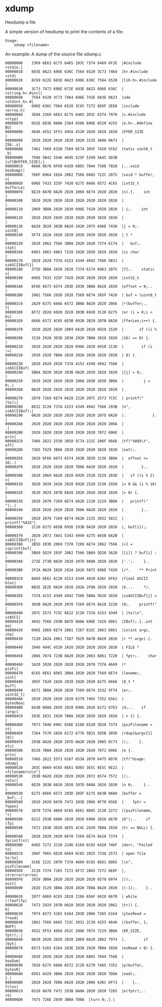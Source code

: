 # xdump
Hexdump a file

A simple version of hexdump to print the contents of a file.

    Usage:
        xdump <filename>

An example: A dump of the source file xdump.c

    00000000	2369 6E63 6C75 6465 203C 7374 6469 6F2E  |#include <stdio.|
    00000010	683E 0A23 696E 636C 7564 6520 3C73 7464  |h>.#include <std|
    00000020	6C69 622E 683E 0A23 696E 636C 7564 6520  |lib.h>.#include |
    00000030	3C73 7472 696E 672E 683E 0A23 696E 636C  |<string.h>.#incl|
    00000040	7564 6520 3C73 7464 696E 742E 683E 0A23  |ude <stdint.h>.#|
    00000050	696E 636C 7564 6520 3C65 7272 6E6F 2E68  |include <errno.h|
    00000060	3E0A 2369 6E63 6C75 6465 203C 6374 7970  |>.#include <ctyp|
    00000070	652E 683E 0A0A 2364 6566 696E 6520 4255  |e.h>..#define BU|
    00000080	4646 4552 5F53 495A 4520 2020 2020 2020  |FFER_SIZE       |
    00000090	2020 2020 2020 2020 2020 3235 360A 0A73  |          256..s|
    000000A0	7461 7469 6320 7569 6E74 385F 7420 5F62  |tatic uint8_t _b|
    000000B0	7566 5B42 5546 4645 525F 5349 5A45 5D3B  |uf[BUFFER_SIZE];|
    000000C0	0A0A 0A76 6F69 6420 6865 7844 756D 7028  |...void hexDump(|
    000000D0	766F 6964 202A 2062 7566 6665 722C 2075  |void * buffer, u|
    000000E0	696E 7433 325F 7420 6275 6666 6572 4C65  |int32_t bufferLe|
    000000F0	6E29 0A7B 0A20 2020 2069 6E74 2020 2020  |n).{.    int    |
    00000100	2020 2020 2020 2020 2020 2020 2020 2020  |                |
    00000110	2069 3B0A 2020 2020 696E 7420 2020 2020  | i;.    int     |
    00000120	2020 2020 2020 2020 2020 2020 2020 2020  |                |
    00000130	6A20 3D20 303B 0A20 2020 2075 696E 7438  |j = 0;.    uint8|
    00000140	5F74 202A 2020 2020 2020 2020 2020 2020  |_t *            |
    00000150	2020 2062 7566 3B0A 2020 2020 7374 6174  |   buf;.    stat|
    00000160	6963 2063 6861 7220 2020 2020 2020 2020  |ic char         |
    00000170	2020 2020 737A 4153 4349 4942 7566 5B31  |    szASCIIBuf[1|
    00000180	375D 3B0A 2020 2020 7374 6174 6963 2075  |7];.    static u|
    00000190	696E 7433 325F 7420 2020 2020 2020 2020  |int32_t         |
    000001A0	6F66 6673 6574 203D 2030 3B0A 0A20 2020  |offset = 0;..   |
    000001B0	2062 7566 203D 2028 7569 6E74 385F 7420  | buf = (uint8_t |
    000001C0	2A29 6275 6666 6572 3B0A 0A20 2020 2066  |*)buffer;..    f|
    000001D0	6F72 2028 6920 3D20 303B 6920 3C20 6275  |or (i = 0;i < bu|
    000001E0	6666 6572 4C65 6E3B 692B 2B29 207B 0A20  |fferLen;i++) {. |
    000001F0	2020 2020 2020 2069 6620 2828 6920 2520  |       if ((i % |
    00000200	3136 2920 3D3D 2030 2920 7B0A 2020 2020  |16) == 0) {.    |
    00000210	2020 2020 2020 2020 6966 2028 6920 213D  |        if (i !=|
    00000220	2030 2920 7B0A 2020 2020 2020 2020 2020  | 0) {.          |
    00000230	2020 2020 2020 737A 4153 4349 4942 7566  |      szASCIIBuf|
    00000240	5B6A 5D20 3D20 303B 0A20 2020 2020 2020  |[j] = 0;.       |
    00000250	2020 2020 2020 2020 206A 203D 2030 3B0A  |         j = 0;.|
    00000260	0A20 2020 2020 2020 2020 2020 2020 2020  |.               |
    00000270	2070 7269 6E74 6628 2220 207C 2573 7C5C  | printf("  |%s|\|
    00000280	6E22 2C20 737A 4153 4349 4942 7566 293B  |n", szASCIIBuf);|
    00000290	0A20 2020 2020 2020 2020 2020 207D 0A20  |.            }. |
    000002A0	2020 2020 2020 2020 2020 2020 2020 200A  |               .|
    000002B0	2020 2020 2020 2020 2020 2020 7072 696E  |            prin|
    000002C0	7466 2822 2530 3858 5C74 222C 206F 6666  |tf("%08X\t", off|
    000002D0	7365 7429 3B0A 2020 2020 2020 2020 2020  |set);.          |
    000002E0	2020 6F66 6673 6574 202B 3D20 3136 3B0A  |  offset += 16;.|
    000002F0	2020 2020 2020 2020 7D0A 0A20 2020 2020  |        }..     |
    00000300	2020 2069 6620 2828 6920 2520 3229 203D  |   if ((i % 2) =|
    00000310	3D20 3020 2626 2028 6920 2520 3136 2920  |= 0 && (i % 16) |
    00000320	3E20 3029 207B 0A20 2020 2020 2020 2020  |> 0) {.         |
    00000330	2020 2070 7269 6E74 6628 2220 2229 3B0A  |   printf(" ");.|
    00000340	2020 2020 2020 2020 7D0A 0A20 2020 2020  |        }..     |
    00000350	2020 2070 7269 6E74 6628 2225 3032 5822  |   printf("%02X"|
    00000360	2C20 6275 665B 695D 293B 0A20 2020 2020  |, buf[i]);.     |
    00000370	2020 2073 7A41 5343 4949 4275 665B 6A2B  |   szASCIIBuf[j+|
    00000380	2B5D 203D 2069 7370 7269 6E74 2862 7566  |+] = isprint(buf|
    00000390	5B69 5D29 203F 2062 7566 5B69 5D20 3A20  |[i]) ? buf[i] : |
    000003A0	272E 273B 0A20 2020 207D 0A0A 2020 2020  |'.';.    }..    |
    000003B0	2F2A 0A20 2020 202A 2A20 5072 696E 7420  |/*.    ** Print |
    000003C0	6669 6E61 6C20 4153 4349 4920 626C 6F63  |final ASCII bloc|
    000003D0	6B2E 2E2E 0A20 2020 202A 2F0A 2020 2020  |k....    */.    |
    000003E0	737A 4153 4349 4942 7566 5B6A 5D20 3D20  |szASCIIBuf[j] = |
    000003F0	303B 0A20 2020 2070 7269 6E74 6628 2220  |0;.    printf(" |
    00000400	207C 2573 7C5C 6E22 2C20 737A 4153 4349  | |%s|\n", szASCI|
    00000410	4942 7566 293B 0A7D 0A0A 696E 7420 6D61  |IBuf);.}..int ma|
    00000420	696E 2869 6E74 2061 7267 632C 2063 6861  |in(int argc, cha|
    00000430	7220 2A2A 2061 7267 7629 0A7B 0A20 2020  |r ** argv).{.   |
    00000440	2046 494C 4520 2A20 2020 2020 2020 2020  | FILE *         |
    00000450	2066 7074 723B 0A20 2020 2063 6861 7220  | fptr;.    char |
    00000460	2A20 2020 2020 2020 2020 2070 737A 4669  |*          pszFi|
    00000470	6C65 6E61 6D65 3B0A 2020 2020 7569 6E74  |lename;.    uint|
    00000480	385F 7420 2A20 2020 2020 2020 6275 6666  |8_t *       buff|
    00000490	6572 3B0A 2020 2020 7569 6E74 3332 5F74  |er;.    uint32_t|
    000004A0	2020 2020 2020 2020 6279 7465 7352 6561  |        bytesRea|
    000004B0	643B 0A0A 2020 2020 6966 2028 6172 6763  |d;..    if (argc|
    000004C0	203E 2031 2920 7B0A 2020 2020 2020 2020  | > 1) {.        |
    000004D0	7073 7A46 696C 656E 616D 6520 3D20 7374  |pszFilename = st|
    000004E0	7264 7570 2826 6172 6776 5B31 5D5B 305D  |rdup(&argv[1][0]|
    000004F0	293B 0A20 2020 207D 0A20 2020 2065 6C73  |);.    }.    els|
    00000500	6520 7B0A 2020 2020 2020 2020 7072 696E  |e {.        prin|
    00000510	7466 2822 5573 6167 653A 2078 6475 6D70  |tf("Usage: xdump|
    00000520	203C 6669 6C65 6E61 6D65 3E5C 6E5C 6E22  | <filename>\n\n"|
    00000530	293B 0A20 2020 2020 2020 2072 6574 7572  |);.        retur|
    00000540	6E20 303B 0A20 2020 207D 0A0A 2020 2020  |n 0;.    }..    |
    00000550	6275 6666 6572 203D 205F 6275 663B 0A0A  |buffer = _buf;..|
    00000560	2020 2020 6670 7472 203D 2066 6F70 656E  |    fptr = fopen|
    00000570	2870 737A 4669 6C65 6E61 6D65 2C20 2272  |(pszFilename, "r|
    00000580	6222 293B 0A0A 2020 2020 6966 2028 6670  |b");..    if (fp|
    00000590	7472 203D 3D20 4E55 4C4C 2920 7B0A 2020  |tr == NULL) {.  |
    000005A0	2020 2020 2020 6670 7269 6E74 6628 7374  |      fprintf(st|
    000005B0	6465 7272 2C20 2246 6169 6C65 6420 746F  |derr, "Failed to|
    000005C0	206F 7065 6E20 6669 6C65 2025 733A 2573  | open file %s:%s|
    000005D0	5C6E 222C 2070 737A 4669 6C65 6E61 6D65  |\n", pszFilename|
    000005E0	2C20 7374 7265 7272 6F72 2865 7272 6E6F  |, strerror(errno|
    000005F0	2929 3B0A 2020 2020 2020 2020 6578 6974  |));.        exit|
    00000600	282D 3129 3B0A 2020 2020 7D0A 0A20 2020  |(-1);.    }..   |
    00000610	2077 6869 6C65 2028 2166 656F 6628 6670  | while (!feof(fp|
    00000620	7472 2929 207B 0A20 2020 2020 2020 2062  |tr)) {.        b|
    00000630	7974 6573 5265 6164 203D 2066 7265 6164  |ytesRead = fread|
    00000640	2862 7566 6665 722C 2031 2C20 4255 4646  |(buffer, 1, BUFF|
    00000650	4552 5F53 495A 452C 2066 7074 7229 3B0A  |ER_SIZE, fptr);.|
    00000660	0A20 2020 2020 2020 2069 6620 2862 7974  |.        if (byt|
    00000670	6573 5265 6164 203E 2030 2920 7B0A 2020  |esRead > 0) {.  |
    00000680	2020 2020 2020 2020 2020 6865 7844 756D  |          hexDum|
    00000690	7028 6275 6666 6572 2C20 6279 7465 7352  |p(buffer, bytesR|
    000006A0	6561 6429 3B0A 2020 2020 2020 2020 7D0A  |ead);.        }.|
    000006B0	2020 2020 7D0A 0A20 2020 2066 636C 6F73  |    }..    fclos|
    000006C0	6528 6670 7472 293B 0A0A 2020 2020 7265  |e(fptr);..    re|
    000006D0	7475 726E 2030 3B0A 7D0A  |turn 0;.}.|
